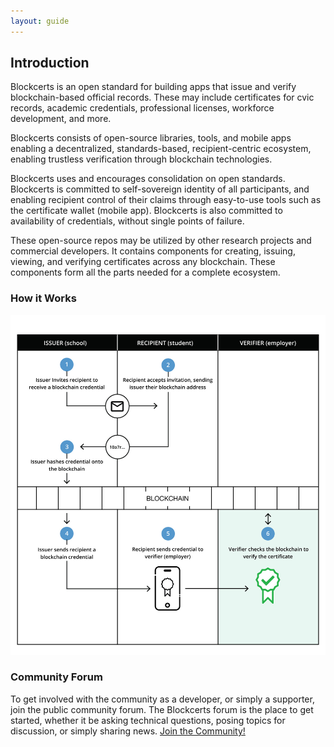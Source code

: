 ```yaml
---
layout: guide
---
```


## Introduction

Blockcerts is an open standard for building apps that issue and verify blockchain-based official records. These may include certificates for cvic records, academic credentials, professional licenses, workforce development, and more. 

Blockcerts consists of open-source libraries, tools, and mobile apps enabling a decentralized, standards-based, recipient-centric ecosystem, enabling trustless verification through blockchain technologies. 

Blockcerts uses and encourages consolidation on open standards. Blockcerts is committed to self-sovereign identity of all participants, and enabling recipient control of their claims through easy-to-use tools such as the certificate wallet (mobile app). Blockcerts is also committed to availability of credentials, without single points of failure.

These open-source repos may be utilized by other research projects and commercial developers. It contains components for creating, issuing, viewing, and verifying certificates across any blockchain. These components form all the parts needed for a complete ecosystem.

### How it Works
![](/assets/img/pictures/howitworks.jpg)

### Community Forum

To get involved with the community as a developer, or simply a supporter, join the public community forum. The Blockcerts forum is the place to get started, whether it be asking technical questions, posing topics for discussion, or simply sharing news. [Join the Community!](http://community.blockcerts.org/)
